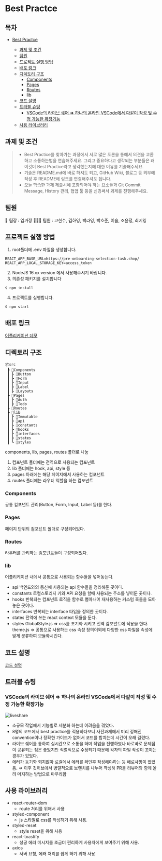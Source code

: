 # Best Practce

## 목차

- [Best Practce](#best-practce)

  - [과제 및 조건](#과제-및-조건)
  - [팀원](#팀원)
  - [프로젝트 실행 방법](#프로젝트-실행-방법)
  - [배포 링크](#배포-링크)
  - [디렉토리 구조](#디렉토리-구조)
    - [Components](#components)
    - [Pages](#pages)
    - [Routes](#routes)
    - [lib](#lib)
  - [코드 설명](#코드-설명)
  - [트러블 슈팅](#트러블-슈팅)
    - [VSCode의 라이브 쉐어 ⇒ 하나의 온라인 VSCode에서 다같이 작성 및 수정 가능한 확장기능](#vscode의-라이브-쉐어--하나의-온라인-vscode에서-다같이-작성-및-수정-가능한-확장기능)
  - [사용 라이브러리](#사용-라이브러리)

## 과제 및 조건

> - Best Practice를 찾아가는 과정에서 서로 많은 토론을 통해서 의견을 교환하고 소통하는법을 연습해주세요. 그리고 중요하다고 생각되는 부분들은 왜 이것이 Best Practice라고 생각했는지에 대한 이유를 기술해주세요.
> - 기술은 README.md에 바로 하셔도 되고, GitHub Wiki, 블로그 등 외부에 작성 후 README에 링크를 연결해주셔도 됩니다.
> - 오늘 학습한 과제 제출시에 포함되어야 하는 요소들과 Git Commit Message, History 관리, 협업 툴 등을 신경써서 과제를 진행해주세요.

## 팀원

👑 팀장 : 임거정
🤦‍♀️🤦 팀원 : 고현수, 김하영, 박라영, 박호준, 이슬, 조윤정, 최지영

## 프로젝트 실행 방법

1. root폴더에 .env 파일을 생성합니다.

```shell
REACT_APP_BASE_URL=https://pre-onboarding-selection-task.shop/
REACT_APP_LOCAL_STORAGE_KEY=access_token
```

2. NodeJS 16.xx version 에서 사용해주시기 바랍니다.
3. 의존성 패키지를 설치합니다

```tsx
$ npm install
```

4. 프로젝트를 실행합니다.

```tsx
$ npm start
```

## 배포 링크

[어플리케이션 데모](https://wondrous-toffee-9feb70.netlify.app/)

## 디렉토리 구조

```shell
📦src
 ┣ 📂Components
 ┃ ┣ 📂Button
 ┃ ┣ 📂Form
 ┃ ┣ 📂Input
 ┃ ┣ 📂Label
 ┃ ┣ 📂Layouts
 ┣ 📂Pages
 ┃ ┣ 📂Auth
 ┃ ┣ 📂Todo
 ┣ 📂Routes
 ┣ 📂lib
 ┃ ┣ 📂Immutable
 ┃ ┣ 📂api
 ┃ ┣ 📂constants
 ┃ ┣ 📂hooks
 ┃ ┣ 📂interfaces
 ┃ ┣ 📂states
 ┃ ┗ 📂styles
```

components, lib, pages, routes 폴더로 나눔

1. 컴포넌트 폴더에는 전역으로 사용되는 컴포넌트
2. lib 폴더에는 hook, api, style 등
3. pages 아래에는 해당 페이지에서 사용하는 컴포넌트
4. routes 폴더에는 라우터 역할을 하는 컴포넌트

### Components

공통 컴포넌트 관리(Button, Form, Input, Label 등)를 한다.

### Pages

페이지 단위의 컴포넌트 폴더로 구성되어있다.

### Routes

라우터를 관리하는 컴포넌트들이 구성되어있다.

### lib

어플리케이션 내에서 공통으로 사용되는 함수들을 넣어놓는다.

- api
  백엔드와의 통신에 사용되는 api 함수들을 정리해둔 곳이다.
- constants
  로컬스토리지 키와 API 요청을 할때 사용되는 주소를 넣어둔 곳이다.
- hooks
  반복되는 컴포넌트 로직을 함수로 뽑아내어 재사용하는 커스텀 훅들을 모아놓은 곳이다.
- interfaces
  반복되는 interface 타입을 정의한 곳이다.
- states
  전역에 쓰는 react context 모듈을 둔다.
- styles
  GlobalStyle.js => css를 초기화 시키고 전역 컴포넌트에 적용을 한다.
  theme.js => 공통으로 사용하는 css 속성 정의이외에 다양한 css 파일을 속성에 맞게 분류하여 모듈화시킨다.

## 코드 설명

[코드 설명](https://gelatinous-macadamia-65a.notion.site/Best-Practice-8b6eed8577f14028bf9e89a0f686fd62)

## 트러블 슈팅

### VSCode의 라이브 쉐어 ⇒ 하나의 온라인 VSCode에서 다같이 작성 및 수정 가능한 확장기능

![liveshare](https://user-images.githubusercontent.com/93570122/198358270-30aa51a7-935a-4674-b6c0-e71fa7d905ac.png)

- 소규모 작업에서 기능별로 세분화 하는데 어려움을 겪었다.
- 8명의 코드에서 best practice를 적용하다보니 사전과제에서 미리 정해진 convention이나 정확한 가이드가 없어서 코드를 합치는데 시간이 오래 걸렸다.
- 라이브 쉐어를 통하여 실시간으로 소통을 하며 작업을 진행하였나 바로바로 문제점이 공유되는 점은 좋았지만 직렬적으로 수정되기 때문에 각자의 파일 작성이 꼬이는 경우가 있었다.
- 에러가 동기화 되지않아 로컬에서 에러를 확인후 작성해야하는 등 애로사항이 있었음.
  ⇒ 이후 깃허브에서 병렬적으로 브랜치를 나누어 작성해 PR을 리뷰어와 함께 올려 머지하는 방법으로 마무리함

## 사용 라이브러리

- react-router-dom
  - route 처리를 위해서 사용
- styled-component
  - js 스타일로 css를 작성하기 위해 사용.
- styled-reset
  - style reset을 위해 사용
- react-toastify
  - 성공 에러 메시지를 조금더 편리하게 사용자에게 보여주기 위해 사용.
- axios
  - 서버 요청, 에러 처리를 쉽게 하기 위해 사용
